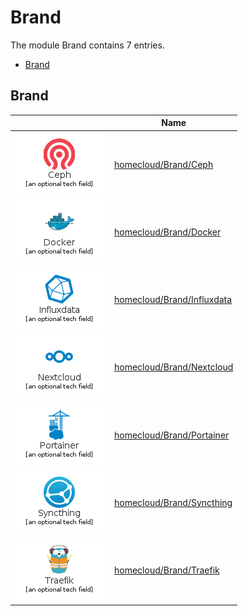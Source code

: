 # Brand

The module Brand contains 7 entries.

- [Brand](#family-brand)


<span id="family-brand"></span>
## Brand

| |Name|
|:---:|---|
|![Ceph](../homecloud/Brand/Ceph.element.png)|[homecloud/Brand/Ceph](../homecloud/Brand/Ceph.md)
|![Docker](../homecloud/Brand/Docker.element.png)|[homecloud/Brand/Docker](../homecloud/Brand/Docker.md)
|![Influxdata](../homecloud/Brand/Influxdata.element.png)|[homecloud/Brand/Influxdata](../homecloud/Brand/Influxdata.md)
|![Nextcloud](../homecloud/Brand/Nextcloud.element.png)|[homecloud/Brand/Nextcloud](../homecloud/Brand/Nextcloud.md)
|![Portainer](../homecloud/Brand/Portainer.element.png)|[homecloud/Brand/Portainer](../homecloud/Brand/Portainer.md)
|![Syncthing](../homecloud/Brand/Syncthing.element.png)|[homecloud/Brand/Syncthing](../homecloud/Brand/Syncthing.md)
|![Traefik](../homecloud/Brand/Traefik.element.png)|[homecloud/Brand/Traefik](../homecloud/Brand/Traefik.md)

